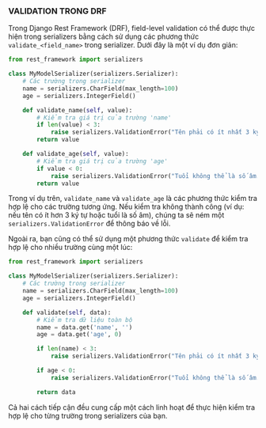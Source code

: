 ### VALIDATION TRONG DRF

Trong Django Rest Framework (DRF), field-level validation có thể được thực hiện trong serializers bằng cách sử dụng các phương thức `validate_<field_name>` trong serializer. Dưới đây là một ví dụ đơn giản:

```python
from rest_framework import serializers

class MyModelSerializer(serializers.Serializer):
    # Các trường trong serializer
    name = serializers.CharField(max_length=100)
    age = serializers.IntegerField()

    def validate_name(self, value):
        # Kiểm tra giá trị của trường 'name'
        if len(value) < 3:
            raise serializers.ValidationError("Tên phải có ít nhất 3 ký tự.")
        return value

    def validate_age(self, value):
        # Kiểm tra giá trị của trường 'age'
        if value < 0:
            raise serializers.ValidationError("Tuổi không thể là số âm.")
        return value
```

Trong ví dụ trên, `validate_name` và `validate_age` là các phương thức kiểm tra hợp lệ cho các trường tương ứng. Nếu kiểm tra không thành công (ví dụ: nếu tên có ít hơn 3 ký tự hoặc tuổi là số âm), chúng ta sẽ ném một `serializers.ValidationError` để thông báo về lỗi.

Ngoài ra, bạn cũng có thể sử dụng một phương thức `validate` để kiểm tra hợp lệ cho nhiều trường cùng một lúc:

```python
from rest_framework import serializers

class MyModelSerializer(serializers.Serializer):
    # Các trường trong serializer
    name = serializers.CharField(max_length=100)
    age = serializers.IntegerField()

    def validate(self, data):
        # Kiểm tra dữ liệu toàn bộ
        name = data.get('name', '')
        age = data.get('age', 0)

        if len(name) < 3:
            raise serializers.ValidationError("Tên phải có ít nhất 3 ký tự.")

        if age < 0:
            raise serializers.ValidationError("Tuổi không thể là số âm.")

        return data
```

Cả hai cách tiếp cận đều cung cấp một cách linh hoạt để thực hiện kiểm tra hợp lệ cho từng trường trong serializers của bạn.
